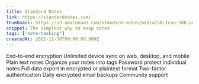 ```yaml
---
title: Standard Notes
link: https://standardnotes.com/
thumbnail: https://s3.amazonaws.com/standard-notes/media/SN-Icon-500.png
snippet: The simplest way to keep notes
tags: ["note-tasking"]
createdAt: 2022-11-30T00:00:00.000Z
---
```

End-to-end encryption
Unlimited device sync on web, desktop, and mobile
Plain text notes
Organize your notes into tags
Password protect individual notes
Full data export in encrypted or plaintext format
Two-factor authentication
Daily encrypted email backups
Community support